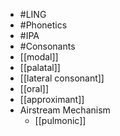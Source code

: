 - #LING
- #Phonetics
- #IPA
- #Consonants
- [[modal]]
- [[palatal]]
- [[lateral consonant]]
- [[oral]]
- [[approximant]]
- Airstream Mechanism
	- [[pulmonic]]